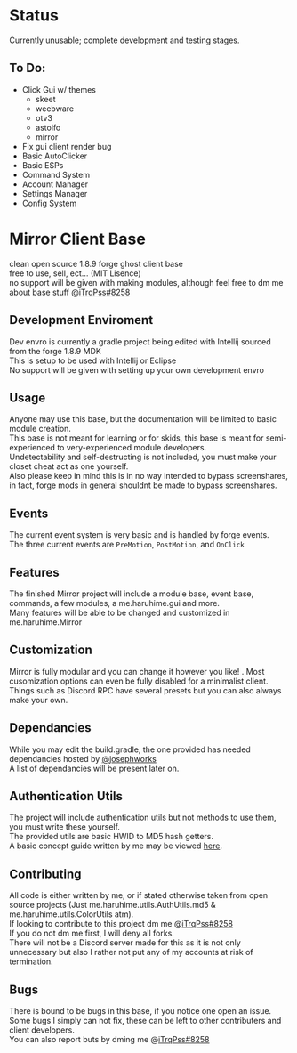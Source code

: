 # Status  
Currently unusable; complete development and testing stages.
  
## To Do:  
  - Click Gui w/ themes
    - skeet
    - weebware
    - otv3
    - astolfo
    - mirror
  - Fix gui client render bug
  - Basic AutoClicker
  - Basic ESPs
  - Command System
  - Account Manager
  - Settings Manager
  - Config System
    
  
# Mirror Client Base
clean open source 1.8.9 forge ghost client base  
free to use, sell, ect... (MIT Lisence)    
no support will be given with making modules, although feel free to dm me about base stuff @[iTrqPss#8258](http://discordapp.com/users/359833743906832385)
  
## Development Enviroment  
Dev envro is currently a gradle project being edited with Intellij sourced from the forge 1.8.9 MDK  
This is setup to be used with Intellij or Eclipse  
No support will be given with setting up your own development envro  
  
## Usage  
Anyone may use this base, but the documentation will be limited to basic module creation.  
This base is not meant for learning or for skids, this base is meant for semi-experienced to very-experienced module developers.  
Undetectability and self-destructing is not included, you must make your closet cheat act as one yourself.  
Also please keep in mind this is in no way intended to bypass screenshares, in fact, forge mods in general shouldnt be made to bypass screenshares.  
  
## Events
The current event system is very basic and is handled by forge events.  
The three current events are `PreMotion`, `PostMotion`, and `OnClick`  
    
## Features  
The finished Mirror project will include a module base, event base, commands, a few modules, a me.haruhime.gui and more.  
Many features will be able to be changed and customized in me.haruhime.Mirror  


## Customization  
Mirror is fully modular and you can change it however you like! .
Most cusomization options can even be fully disabled for a minimalist client.  
Things such as Discord RPC have several presets but you can also always make your own.

## Dependancies  
While you may edit the build.gradle, the one provided has needed dependancies hosted by [@josephworks](https://github.com/josephworks)  
A list of dependancies will be present later on.  

## Authentication Utils   
The project will include authentication utils but not methods to use them, you must write these yourself.  
The provided utils are basic HWID to MD5 hash getters.  
A basic concept guide written by me may be viewed [here](https://gist.github.com/Trapss/962c3989d362d07a2cefc57de128ac04).  
  
## Contributing  
All code is either written by me, or if stated otherwise taken from open source projects (Just me.haruhime.utils.AuthUtils.md5 & me.haruhime.utils.ColorUtils atm).  
If looking to contribute to this project dm me @[iTrqPss#8258](http://discordapp.com/users/359833743906832385)  
If you do not dm me first, I will deny all forks.  
There will not be a Discord server made for this as it is not only unnecessary but also I rather not put any of my accounts at risk of termination.
  
## Bugs  
There is bound to be bugs in this base, if you notice one open an issue.  
Some bugs I simply can not fix, these can be left to other contributers and client developers.  
You can also report buts by dming me @[iTrqPss#8258](http://discordapp.com/users/359833743906832385)
